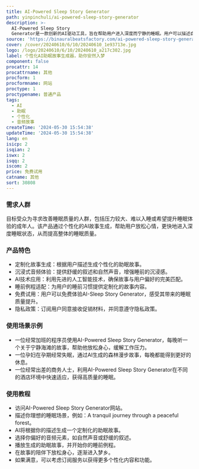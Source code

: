 ```yaml
---
title: AI-Powered Sleep Story Generator
path: yinpinchuli/ai-powered-sleep-story-generator
description: >-
  AI-Powered Sleep Story
  Generator是一款创新的AI驱动工具，旨在帮助用户进入深度而宁静的睡眠。用户可以描述自己理想的睡眠场景，AI将利用最新技术制作出舒缓而沉浸式的音频故事，安抚心灵，帮助用户放松进入梦乡。该工具将个性化提升到新水平，根据用户的特定偏好和需求定制每个故事，无论是轻柔的自然声音、舒缓的叙述，还是两者的结合，AI技术都能确保完美适应用户的睡前例程。
source: 'https://binauralbeatsfactory.com/ai-powered-sleep-story-generator/'
cover: /cover/20240610/6/10/20240610_1e93713e.jpg
logo: /logo/20240610/6/10/20240610_a217c302.jpg
label: 个性化AI助眠故事生成器，助你安然入梦
component: false
procattr: 14
procattrname: 其他
procform: 1
procformname: 网站
proctype: 1
proctypename: 普通产品
tags:
  - AI
  - 助眠
  - 个性化
  - 音频故事
createTime: '2024-05-30 15:54:38'
updateTime: '2024-05-30 15:54:38'
lang: en
isicp: 2
isqian: 2
iswx: 2
isqq: 2
iscom: 2
price: 免费试用
catname: 其他
sort: 30808
---
```




### 需求人群
目标受众为寻求改善睡眠质量的人群，包括压力较大、难以入睡或希望提升睡眠体验的成年人。该产品通过个性化的AI故事生成，帮助用户放松心情，更快地进入深度睡眠状态，从而提高整体的睡眠质量。

### 产品特色
* 定制化故事生成：根据用户描述生成个性化的助眠故事。
* 沉浸式音频体验：提供舒缓的叙述和自然声音，增强睡前的沉浸感。
* AI技术应用：利用先进的人工智能技术，确保故事与用户偏好的完美匹配。
* 睡前例程适配：为用户的睡前习惯提供定制化的故事内容。
* 免费试用：用户可以免费体验AI-Sleep Story Generator，感受其带来的睡眠质量提升。
* 隐私政策：订阅用户同意接收促销材料，并同意遵守隐私政策。

### 使用场景示例
* 一位经常加班的程序员使用AI-Powered Sleep Story Generator，每晚听一个关于宁静海滩的故事，帮助他放松身心，缓解工作压力。
* 一位孕妇在孕期经常失眠，通过AI生成的森林漫步故事，每晚都能得到更好的休息。
* 一位经常出差的商务人士，利用AI-Powered Sleep Story Generator在不同的酒店环境中快速适应，获得高质量的睡眠。

### 使用教程
* 访问AI-Powered Sleep Story Generator网站。
* 描述你理想的睡眠场景，例如：A tranquil journey through a peaceful forest。
* AI将根据你的描述生成一个定制化的助眠故事。
* 选择你偏好的音频元素，如自然声音或舒缓的叙述。
* 播放生成的助眠故事，并开始你的睡前例程。
* 在故事的陪伴下放松身心，逐渐进入梦乡。
* 如果满意，可以考虑订阅服务以获得更多个性化内容和功能。

  
